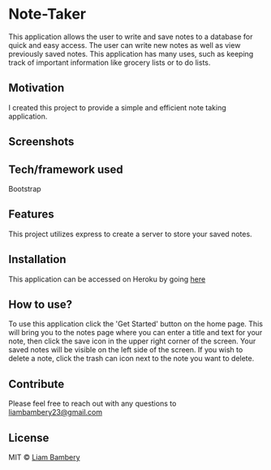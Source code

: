 # Note-Taker

This application allows the user to write and save notes to a database for quick and easy access. The user can write new notes as well as view previously saved notes. This application has many uses, such as keeping track of important information like grocery lists or to do lists. 

## Motivation
I created this project to provide a simple and efficient note taking application. 

 
## Screenshots


## Tech/framework used
Bootstrap


## Features
This project utilizes express to create a server to store your saved notes. 

## Installation
This application can be accessed on Heroku by going [here](https://cryptic-sands-99769.herokuapp.com/)


## How to use?
To use this application click the 'Get Started' button on the home page. This will bring you to the notes page where you can enter a title and text for your note, then click the save icon in the upper right corner of the screen. Your saved notes will be visible on the left side of the screen. If you wish to delete a note, click the trash can icon next to the note you want to delete. 

## Contribute

Please feel free to reach out with any questions to liambambery23@gmail.com


## License

MIT © [Liam Bambery](liambambery.com)